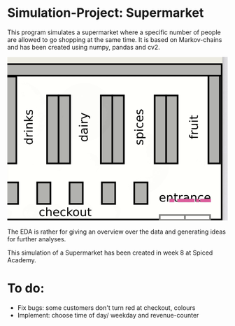 # Simulation-Project: Supermarket

This program simulates a supermarket where a specific number of people are allowed to go shopping at the same time. It is based on Markov-chains and has been created using numpy, pandas and cv2.

![visualization](./Simulation.gif)

The EDA is rather for giving an overview over the data and generating ideas for further analyses.

This simulation of a Supermarket has been created in week 8 at Spiced Academy.

# To do:
- Fix bugs: some customers don't turn red at checkout, colours
- Implement: choose time of day/ weekday and revenue-counter

